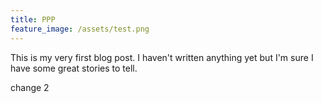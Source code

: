 ```yaml
---
title: PPP
feature_image: /assets/test.png
---
```


This is my very first blog post. I haven't written anything yet but I'm sure I have some great stories to tell.

change 2

